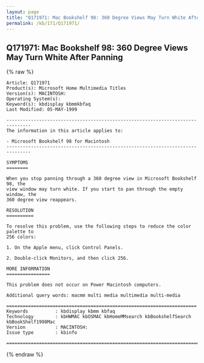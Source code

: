 ```yaml
---
layout: page
title: "Q171971: Mac Bookshelf 98: 360 Degree Views May Turn White After Panning"
permalink: /kb/171/Q171971/
---
```


## Q171971: Mac Bookshelf 98: 360 Degree Views May Turn White After Panning

{% raw %}

	Article: Q171971
	Product(s): Microsoft Home Multimedia Titles
	Version(s): MACINTOSH:
	Operating System(s): 
	Keyword(s): kbdisplay kbmmkbfaq
	Last Modified: 05-MAY-1999
	
	-------------------------------------------------------------------------------
	The information in this article applies to:
	
	- Microsoft Bookshelf 98 for Macintosh 
	-------------------------------------------------------------------------------
	
	SYMPTOMS
	========
	
	When you stop panning through a 360 degree view in Microsoft Bookshelf 98, the
	view window may turn white. If you start to pan through the empty window, the
	360 degree view reappears.
	
	RESOLUTION
	==========
	
	To resolve this problem, use the following steps to reduce the color palette to
	256 colors:
	
	1. On the Apple menu, click Control Panels.
	
	2. Double-click Monitors, and then click 256.
	
	MORE INFORMATION
	================
	
	This problem does not occur on Power Macintosh computers.
	
	Additional query words: macmm multi media multimedia multi-media
	
	======================================================================
	Keywords          : kbdisplay kbmm kbfaq
	Technology        : kbHWMAC kbOSMAC kbHomeMMsearch kbBookshelfSearch kbBookShelf1998Mac
	Version           : MACINTOSH:
	Issue type        : kbinfo
	
	=============================================================================
	

{% endraw %}
